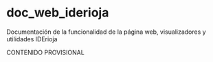 # doc_web_iderioja

Documentación de la funcionalidad de la página web, visualizadores y utilidades IDErioja

CONTENIDO PROVISIONAL
